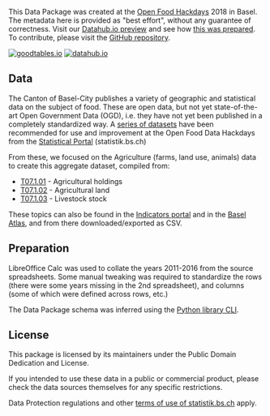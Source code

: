 This Data Package was created at the [Open Food Hackdays](https://hack.opendata.ch/project/170) 2018 in Basel. The metadata here is provided as "best effort", without any guarantee of correctness. Visit our [Datahub.io preview](https://datahub.io/loleg/foodstats-basel) and see how [this was prepared](https://github.com/foodopendata/food-datasets/issues/11). To contribute, please visit the [GitHub repository](https://github.com/foodopendata/foodstats-basel/issues).

[![goodtables.io](https://goodtables.io/badge/github/foodopendata/foodstats-basel.svg)](https://goodtables.io/github/foodopendata/foodstats-basel) [![datahub.io](https://img.shields.io/badge/DataHub-io-yellow.svg)](https://datahub.io/loleg/foodstats-basel)

## Data

The Canton of Basel-City publishes a variety of geographic and statistical data on the subject of food. These are open data, but not yet state-of-the-art Open Government Data (OGD), i.e. they have not yet been published in a completely standardized way. A [series of datasets](https://github.com/foodopendata/food-datasets/issues/11) have been recommended for use and improvement at the Open Food Data Hackdays from the [Statistical Portal](http://www.statistik.bs.ch/zahlen/tabellen.html) (statistik.bs.ch)

From these, we focused on the Agriculture (farms, land use, animals) data to create this aggregate dataset, compiled from:

- [T07.1.01](http://www.statistik.bs.ch/dam/jcr:b29e2d0a-97be-43f2-870e-8d6fa8df3a4f/t07-1-01.xlsx) - Agricultural holdings
- [T07.1.02](http://www.statistik.bs.ch/dam/jcr:dcd5b5d6-00e1-42fb-bd5f-136666a9fa5a/t07-1-02.xlsx) - Agricultural land
- [T07.1.03](http://www.statistik.bs.ch/dam/jcr:b279759b-b641-4b9c-81bd-755bafa746aa/t07-1-03.xlsx) - Livestock stock

These topics can also be found in the [Indicators portal](http://www.statistik.bs.ch/zahlen/indikatoren/portal.html) and in the [Basel Atlas](https://www.basleratlas.ch/mobile.php), and from there downloaded/exported as CSV.

## Preparation

LibreOffice Calc was used to collate the years 2011-2016 from the source spreadsheets. Some manual tweaking was required to standardize the rows (there were some years missing in the 2nd spreadsheet), and columns (some of which were defined across rows, etc.)

The Data Package schema was inferred using the [Python library CLI](https://github.com/frictionlessdata/datapackage-py#cli).

## License

This package is licensed by its maintainers under the Public Domain Dedication
and License.

If you intended to use these data in a public or commercial product, please
check the data sources themselves for any specific restrictions.

Data Protection regulations and other [terms of use of statistik.bs.ch](http://www.statistik.bs.ch/system/disclaimer.html) apply.
